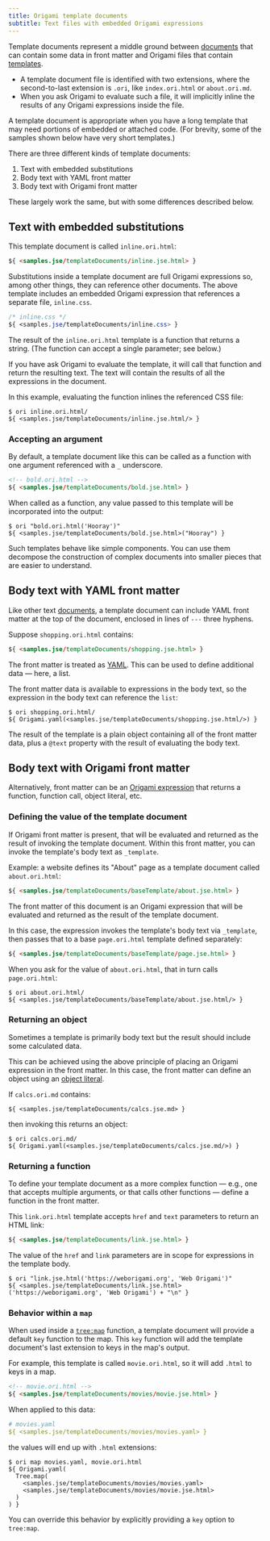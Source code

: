 ```yaml
---
title: Origami template documents
subtitle: Text files with embedded Origami expressions
---
```


Template documents represent a middle ground between [documents](documents.html) that can contain some data in front matter and Origami files that contain [templates](templates.html).

- A template document file is identified with two extensions, where the second-to-last extension is `.ori`, like `index.ori.html` or `about.ori.md`.
- When you ask Origami to evaluate such a file, it will implicitly inline the results of any Origami expressions inside the file.

A template document is appropriate when you have a long template that may need portions of embedded or attached code. (For brevity, some of the samples shown below have very short templates.)

There are three different kinds of template documents:

1. Text with embedded substitutions
2. Body text with YAML front matter
3. Body text with Origami front matter

These largely work the same, but with some differences described below.

## Text with embedded substitutions

This template document is called `inline.ori.html`:

```html
${ <samples.jse/templateDocuments/inline.jse.html> }
```

Substitutions inside a template document are full Origami expressions so, among other things, they can reference other documents. The above template includes an embedded Origami expression that references a separate file, `inline.css`.

```css
/* inline.css */
${ <samples.jse/templateDocuments/inline.css> }
```

The result of the `inline.ori.html` template is a function that returns a string. (The function can accept a single parameter; see below.)

If you have ask Origami to evaluate the template, it will call that function and return the resulting text. The text will contain the results of all the expressions in the document.

In this example, evaluating the function inlines the referenced CSS file:

```console
$ ori inline.ori.html/
${ <samples.jse/templateDocuments/inline.jse.html/> }
```

### Accepting an argument

By default, a template document like this can be called as a function with one argument referenced with a `_` underscore.

```html
<!-- bold.ori.html -->
${ <samples.jse/templateDocuments/bold.jse.html> }
```

When called as a function, any value passed to this template will be incorporated into the output:

```console
$ ori "bold.ori.html('Hooray')"
${ <samples.jse/templateDocuments/bold.jse.html>("Hooray") }
```

Such templates behave like simple components. You can use them decompose the construction of complex documents into smaller pieces that are easier to understand.

## Body text with YAML front matter

Like other text [documents](documents.html), a template document can include YAML front matter at the top of the document, enclosed in lines of `---` three hyphens.

Suppose `shopping.ori.html` contains:

```html
${ <samples.jse/templateDocuments/shopping.jse.html> }
```

The front matter is treated as [YAML](https://en.wikipedia.org/wiki/YAML). This can be used to define additional data — here, a list.

The front matter data is available to expressions in the body text, so the expression in the body text can reference the `list`:

```console
$ ori shopping.ori.html/
${ Origami.yaml(<samples.jse/templateDocuments/shopping.jse.html/>) }
```

The result of the template is a plain object containing all of the front matter data, plus a `@text` property with the result of evaluating the body text.

## Body text with Origami front matter

Alternatively, front matter can be an [Origami expression](documents.html#origami-front-matter) that returns a function, function call, object literal, etc.

### Defining the value of the template document

If Origami front matter is present, that will be evaluated and returned as the result of invoking the template document. Within this front matter, you can invoke the template's body text as `_template`.

Example: a website defines its "About" page as a template document called `about.ori.html`:

```html
${ <samples.jse/templateDocuments/baseTemplate/about.jse.html> }
```

The front matter of this document is an Origami expression that will be evaluated and returned as the result of the template document.

In this case, the expression invokes the template's body text via `_template`, then passes that to a base `page.ori.html` template defined separately:

```html
${ <samples.jse/templateDocuments/baseTemplate/page.jse.html> }
```

When you ask for the value of `about.ori.html`, that in turn calls `page.ori.html`:

```console
$ ori about.ori.html/
${ <samples.jse/templateDocuments/baseTemplate/about.jse.html/> }
```

### Returning an object

Sometimes a template is primarily body text but the result should include some calculated data.

This can be achieved using the above principle of placing an Origami expression in the front matter. In this case, the front matter can define an object using an [object literal](syntax.html#object-literals).

If `calcs.ori.md` contains:

```ori
${ <samples.jse/templateDocuments/calcs.jse.md> }
```

then invoking this returns an object:

```console
$ ori calcs.ori.md/
${ Origami.yaml(<samples.jse/templateDocuments/calcs.jse.md/>) }
```

### Returning a function

To define your template document as a more complex function — e.g., one that accepts multiple arguments, or that calls other functions — define a function in the front matter.

This `link.ori.html` template accepts `href` and `text` parameters to return an HTML link:

```html
${ <samples.jse/templateDocuments/link.jse.html> }
```

The value of the `href` and `link` parameters are in scope for expressions in the template body.

```console
$ ori "link.jse.html('https://weborigami.org', 'Web Origami')"
${ <samples.jse/templateDocuments/link.jse.html>('https://weborigami.org', 'Web Origami') + "\n" }
```

### Behavior within a `map`

When used inside a [`tree:map`](/builtins/tree/map.html) function, a template document will provide a default `key` function to the map. This `key` function will add the template document's last extension to keys in the map's output.

For example, this template is called `movie.ori.html`, so it will add `.html` to keys in a map.

```html
<!-- movie.ori.html -->
${ <samples.jse/templateDocuments/movies/movie.jse.html> }
```

When applied to this data:

```yaml
# movies.yaml
${ <samples.jse/templateDocuments/movies/movies.yaml> }
```

the values will end up with `.html` extensions:

```console
$ ori map movies.yaml, movie.ori.html
${ Origami.yaml(
  Tree.map(
    <samples.jse/templateDocuments/movies/movies.yaml>
    <samples.jse/templateDocuments/movies/movie.jse.html>
  )
) }
```

You can override this behavior by explicitly providing a `key` option to `tree:map`.
